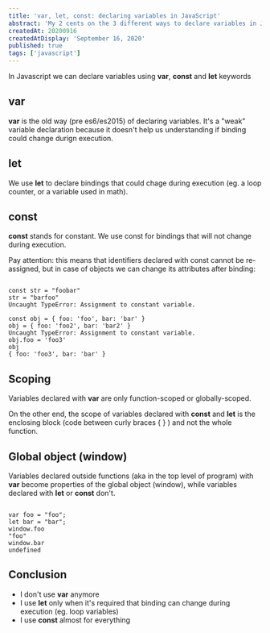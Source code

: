 ```yaml
---
title: 'var, let, const: declaring variables in JavaScript'
abstract: 'My 2 cents on the 3 different ways to declare variables in JavaScript'
createdAt: 20200916
createdAtDisplay: 'September 16, 2020'
published: true
tags: ['javascript']
---
```

In Javascript we can declare variables using <strong>var</strong>, <strong>const</strong> and <strong>let</strong> keywords


## var
<strong>var</strong> is the old way (pre es6/es2015) of declaring variables. It's a "weak" variable declaration because it doesn't help us understanding if binding could change durign execution.


## let
We use <strong>let</strong> to declare bindings that could chage during execution (eg. a loop counter, or a variable used in math).


## const
<strong>const</strong> stands for constant. We use const for bindings that will not change during execution.

Pay attention: this means that identifiers declared with const cannot be re-assigned, but in case of objects we can change its attributes after binding:
<pre><code class="javascript">
const str = "foobar"
str = "barfoo"
Uncaught TypeError: Assignment to constant variable.

const obj = { foo: 'foo', bar: 'bar' }
obj = { foo: 'foo2', bar: 'bar2' }
Uncaught TypeError: Assignment to constant variable.
obj.foo = 'foo3'
obj
{ foo: 'foo3', bar: 'bar' }
</code></pre>


## Scoping
Variables declared with <strong>var</strong> are only function-scoped or globally-scoped.

On the other end, the scope of variables declared with <strong>const</strong> and <strong>let</strong> is the enclosing block (code between curly braces { } ) and not the whole function.

## Global object (window)
Variables declared outside functions (aka in the top level of program) with <strong>var</strong> become properties of the global object (window), while variables declared with <strong>let</strong> or <strong>const</strong> don't.
<pre><code class="javascript">
var foo = "foo";
let bar = "bar";
window.foo
"foo"
window.bar
undefined
</code></pre>


## Conclusion
* I don't use <strong>var</strong> anymore
* I use <strong>let</strong> only when it's required that binding can change during execution (eg. loop variables)
* I use <strong>const</strong> almost for everything
